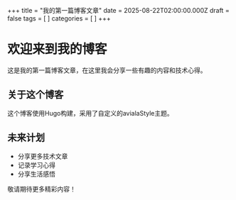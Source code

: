 +++
title = "我的第一篇博客文章"
date = 2025-08-22T02:00:00.000Z
draft = false
tags = [ ]
categories = [ ]
+++

# 欢迎来到我的博客

这是我的第一篇博客文章，在这里我会分享一些有趣的内容和技术心得。

## 关于这个博客

这个博客使用Hugo构建，采用了自定义的avialaStyle主题。

## 未来计划

- 分享更多技术文章
- 记录学习心得
- 分享生活感悟

敬请期待更多精彩内容！
